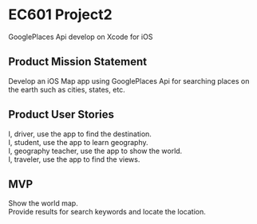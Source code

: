 # EC601 Project2
GooglePlaces Api develop on Xcode for iOS
## Product Mission Statement
Develop an iOS Map app using GooglePlaces Api for searching places on the earth such as cities, states, etc.
## Product User Stories
I, driver, use the app to find the destination.<br>
I, student, use the app to learn geography. <br>
I, geography teacher, use the app to show the world.<br>
I, traveler, use the app to find the views.<br>
## MVP
Show the world map.<br>
Provide results for search keywords and locate the location.
